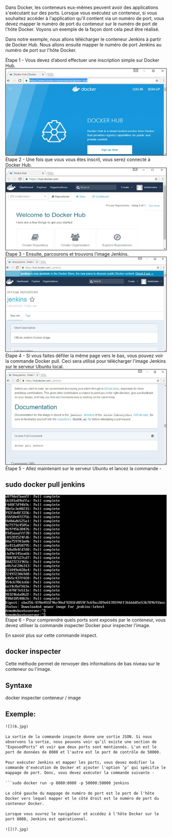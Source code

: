 Dans Docker, les conteneurs eux-mêmes peuvent avoir des applications s'exécutant sur des ports. Lorsque vous exécutez un conteneur, si vous souhaitez accéder à l'application qu'il contient via un numéro de port, vous devez mapper le numéro de port du conteneur sur le numéro de port de l'hôte Docker. Voyons un exemple de la façon dont cela peut être réalisé.

Dans notre exemple, nous allons télécharger le conteneur Jenkins à partir de Docker Hub. Nous allons ensuite mapper le numéro de port Jenkins au numéro de port sur l'hôte Docker.

Étape 1 - Vous devez d’abord effectuer une inscription simple sur Docker Hub.
![](1.jpg) 
Étape 2 - Une fois que vous vous êtes inscrit, vous serez connecté à Docker Hub.
![](2.jpg) 
Étape 3 - Ensuite, parcourons et trouvons l’image Jenkins.
![](3.jpg) 
Étape 4 - Si vous faites défiler la même page vers le bas, vous pouvez voir la commande Docker pull. Ceci sera utilisé pour télécharger l'image Jenkins sur le serveur Ubuntu local.
![](4.jpg) 
Étape 5 - Allez maintenant sur le serveur Ubuntu et lancez la commande -
## sudo docker pull jenkins 
![](5.jpg) 
Étape 6 - Pour comprendre quels ports sont exposés par le conteneur, vous devez utiliser la commande inspecter Docker pour inspecter l'image.

En savoir plus sur cette commande inspect.

## docker inspecter
Cette méthode permet de renvoyer des informations de bas niveau sur le conteneur ou l'image.

## Syntaxe
docker inspecter conteneur / image

## Exemple:

``` sudo docker inspect jenkins 
![](6.jpg) 

La sortie de la commande inspecte donne une sortie JSON. Si nous observons la sortie, nous pouvons voir qu’il existe une section de "ExposedPorts" et voir que deux ports sont mentionnés. L'un est le port de données de 8080 et l'autre est le port de contrôle de 50000.

Pour exécuter Jenkins et mapper les ports, vous devez modifier la commande d'exécution de Docker et ajouter l'option ‘p’ qui spécifie le mappage de port. Donc, vous devez exécuter la commande suivante -

```sudo docker run -p 8080:8080 -p 50000:50000 jenkins 

Le côté gauche du mappage de numéro de port est le port de l'hôte Docker vers lequel mapper et le côté droit est le numéro de port du conteneur Docker.

Lorsque vous ouvrez le navigateur et accédez à l'hôte Docker sur le port 8080, Jenkins est opérationnel.

![](7.jpg) 

